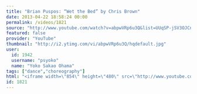 ```yaml
---
title: "Brian Puspos: “Wet the Bed” by Chris Brown"
date: 2013-04-22 18:58:24 00:00
permalink: /videos/1821
source: "http://www.youtube.com/watch?v=abpwVRp6u3Q&list=UUqSP-jSV3OJCnZ0KIc8uPSg&index=19"
featured: false
provider: "YouTube"
thumbnail: "http://i2.ytimg.com/vi/abpwVRp6u3Q/hqdefault.jpg"
user:
  id: 1942
  username: "psyoko"
  name: "Yoko Sakao Ohama"
tags: ["dance","choreography"]
html: "<iframe width=\"854\" height=\"480\" src=\"http://www.youtube.com/embed/abpwVRp6u3Q?wmode=transparent&feature=oembed\" frameborder=\"0\" allowfullscreen></iframe>"
id: 1821
---
```


